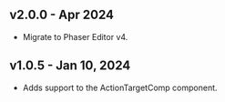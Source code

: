 ## v2.0.0 - Apr 2024

* Migrate to Phaser Editor v4.

## v1.0.5 - Jan 10, 2024

* Adds support to the ActionTargetComp component.

